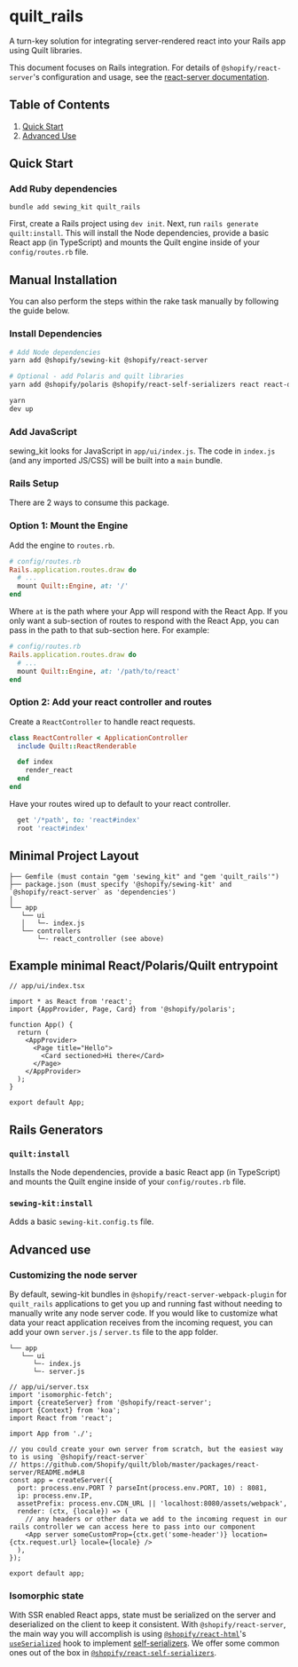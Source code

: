 # quilt_rails

A turn-key solution for integrating server-rendered react into your Rails app using Quilt libraries.

This document focuses on Rails integration. For details of `@shopify/react-server`'s configuration and usage, see the [react-server documentation](/packages/react-server/README.md).

## Table of Contents

1. [Quick Start](#quick-start)
1. [Advanced Use](#advanced-use)

## Quick Start

### Add Ruby dependencies

`bundle add sewing_kit quilt_rails`

First, create a Rails project using `dev init`. Next, run `rails generate quilt:install`. This will install the Node dependencies, provide a basic React app (in TypeScript) and mounts the Quilt engine inside of your `config/routes.rb` file.

## Manual Installation

You can also perform the steps within the rake task manually by following the guide below.

### Install Dependencies

```sh
# Add Node dependencies
yarn add @shopify/sewing-kit @shopify/react-server

# Optional - add Polaris and quilt libraries
yarn add @shopify/polaris @shopify/react-self-serializers react react-dom

yarn
dev up
```

### Add JavaScript

sewing_kit looks for JavaScript in `app/ui/index.js`. The code in `index.js` (and any imported JS/CSS) will be built into a `main` bundle.

### Rails Setup

There are 2 ways to consume this package.

### Option 1: Mount the Engine

Add the engine to `routes.rb`.

```ruby
# config/routes.rb
Rails.application.routes.draw do
  # ...
  mount Quilt::Engine, at: '/'
end
```

Where `at` is the path where your App will respond with the React App. If you only want a sub-section of routes to respond with the React App, you can pass in the path to that sub-section here. For example:

```ruby
# config/routes.rb
Rails.application.routes.draw do
  # ...
  mount Quilt::Engine, at: '/path/to/react'
end
```

### Option 2: Add your react controller and routes

Create a `ReactController` to handle react requests.

```ruby
class ReactController < ApplicationController
  include Quilt::ReactRenderable

  def index
    render_react
  end
end
```

Have your routes wired up to default to your react controller.

```ruby
  get '/*path', to: 'react#index'
  root 'react#index'
```

## Minimal Project Layout

```
├── Gemfile (must contain "gem 'sewing_kit" and "gem 'quilt_rails'")
├── package.json (must specify '@shopify/sewing-kit' and `@shopify/react-server` as 'dependencies')
│
└── app
   └── ui
   │   └─- index.js
   └── controllers
       └─- react_controller (see above)
```

## Example minimal React/Polaris/Quilt entrypoint

```tsx
// app/ui/index.tsx

import * as React from 'react';
import {AppProvider, Page, Card} from '@shopify/polaris';

function App() {
  return (
    <AppProvider>
      <Page title="Hello">
        <Card sectioned>Hi there</Card>
      </Page>
    </AppProvider>
  );
}

export default App;
```

## Rails Generators

### `quilt:install`

Installs the Node dependencies, provide a basic React app (in TypeScript) and mounts the Quilt engine inside of your `config/routes.rb` file.

### `sewing-kit:install`

Adds a basic `sewing-kit.config.ts` file.

## Advanced use

### Customizing the node server

By default, sewing-kit bundles in `@shopify/react-server-webpack-plugin` for `quilt_rails` applications to get you up and running fast without needing to manually write any node server code. If you would like to customize what data your react application receives from the incoming request, you can add your own `server.js` / `server.ts` file to the app folder.

```
└── app
   └── ui
      └─- index.js
      └─- server.js
```

```tsx
// app/ui/server.tsx
import 'isomorphic-fetch';
import {createServer} from '@shopify/react-server';
import {Context} from 'koa';
import React from 'react';

import App from './';

// you could create your own server from scratch, but the easiest way to is using `@shopify/react-server`
// https://github.com/Shopify/quilt/blob/master/packages/react-server/README.md#L8
const app = createServer({
  port: process.env.PORT ? parseInt(process.env.PORT, 10) : 8081,
  ip: process.env.IP,
  assetPrefix: process.env.CDN_URL || 'localhost:8080/assets/webpack',
  render: (ctx, {locale}) => (
    // any headers or other data we add to the incoming request in our rails controller we can access here to pass into our component
    <App server someCustomProp={ctx.get('some-header')} location={ctx.request.url} locale={locale} />
  ),
});

export default app;
```

### Isomorphic state

With SSR enabled React apps, state must be serialized on the server and deserialized on the client to keep it consistent. With `@shopify/react-server`, the main way you will accomplish is using [`@shopify/react-html`](https://github.com/Shopify/quilt/tree/master/packages/react-html)'s [`useSerialized`](https://github.com/Shopify/quilt/tree/master/packages/react-html#in-your-application-code) hook to implement [self-serializers](https://github.com/Shopify/quilt/blob/master/packages/react-self-serializers/README.md#self-serializers). We offer some common ones out of the box in [`@shopify/react-self-serializers`](https://github.com/Shopify/quilt/blob/master/packages/react-self-serializers/README.md#self-serializers).
